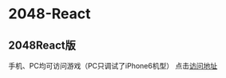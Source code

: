 # 2048-React
2048React版
------------------------------------
手机、PC均可访问游戏（PC只调试了iPhone6机型）
点击[访问地址](https://hunkid.github.io/2048-React/)
